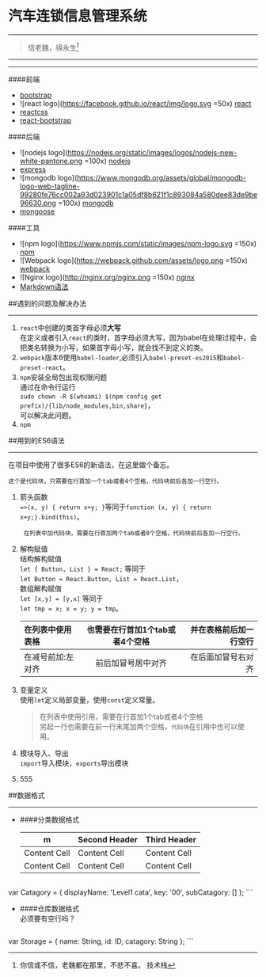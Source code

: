 汽车连锁信息管理系统
===
___
>信老魏，得永生[^1]

[^1]:你信或不信，老魏都在那里，不悲不喜。
技术栈
---
___
####前端
* [bootstrap](http://getbootstrap.com/)
* ![react logo](https://facebook.github.io/react/img/logo.svg =50x) [react](https://facebook.github.io/react/)
* [reactcss](https://github.com/casesandberg/reactcss#readme)
* [react-bootstrap](http://react-bootstrap.github.io/)

####后端
* ![nodejs logo](https://nodejs.org/static/images/logos/nodejs-new-white-pantone.png =100x) [nodejs](https://nodejs.org/en/)
* [express](http://expressjs.com/)
* ![mongodb logo](https://www.mongodb.org/assets/global/mongodb-logo-web-tagline-99280fe76cc002a93d023901c1a05df8b621f1c893084a580dee83de9be96630.png =100x) [mongodb](https://www.mongodb.org/)
* [mongoose](http://mongoosejs.com/)

####工具
* ![npm logo](https://www.npmjs.com/static/images/npm-logo.svg =150x) [npm](https://www.npmjs.com/)
* ![Webpack logo](https://webpack.github.com/assets/logo.png =150x) [webpack](https://github.com/webpack/webpack)
* ![Nginx logo](http://nginx.org/nginx.png =150x) [nginx](http://nginx.org/)
* [Markdown语法](http://wowubuntu.com/markdown/)
  
##遇到的问题及解决办法
___
1. `react`中创建的类首字母必须**大写**  
   在定义或者引入`react`的类时，首字母必须大写，因为babel在处理过程中，会把类名转换为小写，如果首字母小写，就会找不到定义的类。
2. `webpack`版本6使用`babel-loader`,必须引入`babel-preset-es2015`和`babel-preset-react`。
3. `npm`安装全局包出现权限问题  
   通过在命令行运行  
   `sudo chown -R $(whoami) $(npm config get prefix)/{lib/node_modules,bin,share}`，  
   可以解决此问题。
4. `npm`

##用到的ES6语法
___
在项目中使用了很多ES6的新语法，在这里做个备忘。

	这个是代码块，只需要在行首加一个tab或者4个空格，代码块前后各加一行空行。
1. 箭头函数  
   `=>(x, y) { return x+y; }`等同于`function (x, y) { return x+y;}.bind(this)`。

		在列表中加代码块，需要在行首加两个tab或者8个空格，代码块前后各加一行空行。 
2. 解构赋值  
   结构解构赋值    
   `let { Button, List } = React;` 等同于  
   `let Button = React.Button, List = React.List`，  
   数组解构赋值  
   `let [x,y] = [y,x]` 等同于  
   `let tmp = x; x = y; y = tmp`。
   
   在列表中使用表格 | 也需要在行首加1个tab或者4个空格 | 并在表格前后加一行空行
   :------------ | :-------------------------: | -----------------:
   在减号前加:左对齐| 前后加冒号居中对齐             | 在后面加冒号右对齐   
   
3. 变量定义  
   使用`let`定义局部变量，使用`const`定义常量。
   
   >在列表中使用引用，需要在行首加1个tab或者4个空格  
   >另起一行也需要在前一行末尾加两个空格，`代码块`在引用中也可以使用。
4. 模块导入、导出  
   `import`导入模块，`exports`导出模块
5. 555  



##数据格式
___
+ ####分类数据格式  

	m            | Second Header | Third Header
	------------ | ------------- | ------------
	Content Cell | Content Cell  | Content Cell
	Content Cell | Content Cell  | Content Cell    
	
	```
var Catagory = {
displayName: 'Level1 cata',
key: '00',
subCatagory: []
};
	```   
+ ####仓库数据格式   
必须要有空行吗？
 
	```
var Storage = {
	name: String,
	id: ID,
	catagory: String
};
	```	